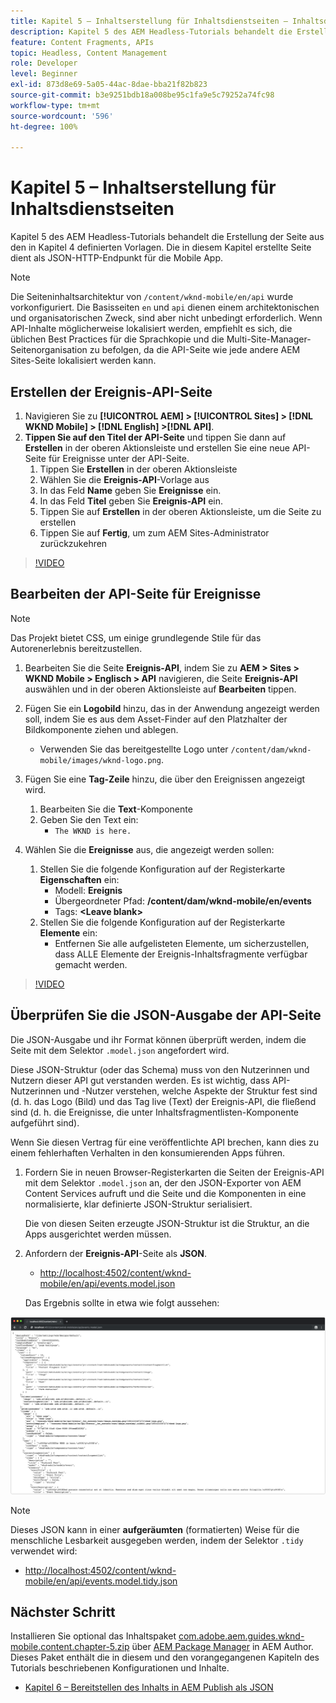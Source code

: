 ```yaml
---
title: Kapitel 5 – Inhaltserstellung für Inhaltsdienstseiten – Inhaltsdienste
description: Kapitel 5 des AEM Headless-Tutorials behandelt die Erstellung der Seiten aus den in Kapitel 4 definierten Vorlagen. Diese Seiten fungieren als JSON-HTTP-Endpunkte.
feature: Content Fragments, APIs
topic: Headless, Content Management
role: Developer
level: Beginner
exl-id: 873d8e69-5a05-44ac-8dae-bba21f82b823
source-git-commit: b3e9251bdb18a008be95c1fa9e5c79252a74fc98
workflow-type: tm+mt
source-wordcount: '596'
ht-degree: 100%

---
```


# Kapitel 5 – Inhaltserstellung für Inhaltsdienstseiten

Kapitel 5 des AEM Headless-Tutorials behandelt die Erstellung der Seite aus den in Kapitel 4 definierten Vorlagen. Die in diesem Kapitel erstellte Seite dient als JSON-HTTP-Endpunkt für die Mobile App.

>[!NOTE]
>
> Die Seiteninhaltsarchitektur von `/content/wknd-mobile/en/api` wurde vorkonfiguriert. Die Basisseiten `en` und `api` dienen einem architektonischen und organisatorischen Zweck, sind aber nicht unbedingt erforderlich. Wenn API-Inhalte möglicherweise lokalisiert werden, empfiehlt es sich, die üblichen Best Practices für die Sprachkopie und die Multi-Site-Manager-Seitenorganisation zu befolgen, da die API-Seite wie jede andere AEM Sites-Seite lokalisiert werden kann.

## Erstellen der Ereignis-API-Seite

1. Navigieren Sie zu **[!UICONTROL AEM] > [!UICONTROL Sites] > [!DNL WKND Mobile] > [!DNL English] >[!DNL API]**.
1. **Tippen Sie auf den Titel der API-Seite** und tippen Sie dann auf **Erstellen** in der oberen Aktionsleiste und erstellen Sie eine neue API-Seite für Ereignisse unter der API-Seite.
   1. Tippen Sie **Erstellen** in der oberen Aktionsleiste
   1. Wählen Sie die **Ereignis-API**-Vorlage aus
   1. In das Feld **Name** geben Sie **Ereignisse** ein.
   1. In das Feld **Titel** geben Sie **Ereignis-API** ein.
   1. Tippen Sie auf **Erstellen** in der oberen Aktionsleiste, um die Seite zu erstellen
   1. Tippen Sie auf **Fertig**, um zum AEM Sites-Administrator zurückzukehren

>[!VIDEO](https://video.tv.adobe.com/v/28340?quality=12&learn=on)

## Bearbeiten der API-Seite für Ereignisse

>[!NOTE]
>
> Das Projekt bietet CSS, um einige grundlegende Stile für das Autorenerlebnis bereitzustellen.

1. Bearbeiten Sie die Seite **Ereignis-API**, indem Sie zu **AEM > Sites > WKND Mobile > Englisch > API** navigieren, die Seite **Ereignis-API** auswählen und in der oberen Aktionsleiste auf **Bearbeiten** tippen.
1. Fügen Sie ein **Logobild** hinzu, das in der Anwendung angezeigt werden soll, indem Sie es aus dem Asset-Finder auf den Platzhalter der Bildkomponente ziehen und ablegen.
   * Verwenden Sie das bereitgestellte Logo unter `/content/dam/wknd-mobile/images/wknd-logo.png`.

1. Fügen Sie eine **Tag-Zeile** hinzu, die über den Ereignissen angezeigt wird.
   1. Bearbeiten Sie die **Text**-Komponente
   1. Geben Sie den Text ein:
      * `The WKND is here.`

1. Wählen Sie die **Ereignisse** aus, die angezeigt werden sollen:
   1. Stellen Sie die folgende Konfiguration auf der Registerkarte **Eigenschaften** ein:
      * Modell: **Ereignis**
      * Übergeordneter Pfad: **/content/dam/wknd-mobile/en/events**
      * Tags: **&lt;Leave blank>**
   1. Stellen Sie die folgende Konfiguration auf der Registerkarte **Elemente** ein:
      * Entfernen Sie alle aufgelisteten Elemente, um sicherzustellen, dass ALLE Elemente der Ereignis-Inhaltsfragmente verfügbar gemacht werden.

>[!VIDEO](https://video.tv.adobe.com/v/28339?quality=12&learn=on)

## Überprüfen Sie die JSON-Ausgabe der API-Seite

Die JSON-Ausgabe und ihr Format können überprüft werden, indem die Seite mit dem Selektor `.model.json` angefordert wird.

Diese JSON-Struktur (oder das Schema) muss von den Nutzerinnen und Nutzern dieser API gut verstanden werden. Es ist wichtig, dass API-Nutzerinnen und -Nutzer verstehen, welche Aspekte der Struktur fest sind (d. h. das Logo (Bild) und das Tag live (Text) der Ereignis-API, die fließend sind (d. h. die Ereignisse, die unter Inhaltsfragmentlisten-Komponente aufgeführt sind).

Wenn Sie diesen Vertrag für eine veröffentlichte API brechen, kann dies zu einem fehlerhaften Verhalten in den konsumierenden Apps führen.

1. Fordern Sie in neuen Browser-Registerkarten die Seiten der Ereignis-API mit dem Selektor `.model.json` an, der den JSON-Exporter von AEM Content Services aufruft und die Seite und die Komponenten in eine normalisierte, klar definierte JSON-Struktur serialisiert.

   Die von diesen Seiten erzeugte JSON-Struktur ist die Struktur, an die Apps ausgerichtet werden müssen.

1. Anfordern der **Ereignis-API**-Seite als **JSON**.

   * [http://localhost:4502/content/wknd-mobile/en/api/events.model.json](http://localhost:4502/content/wknd-mobile/en/api/events.model.tidy.json)

   Das Ergebnis sollte in etwa wie folgt aussehen:

![AEM Content Services JSON-Ausgabe](assets/chapter-5/json-output.png)

>[!NOTE]
>
> Dieses JSON kann in einer **aufgeräumten** (formatierten) Weise für die menschliche Lesbarkeit ausgegeben werden, indem der Selektor `.tidy` verwendet wird:
> * [http://localhost:4502/content/wknd-mobile/en/api/events.model.tidy.json](http://localhost:4502/content/wknd-mobile/en/api/events.model.tidy.json)


## Nächster Schritt

Installieren Sie optional das Inhaltspaket [com.adobe.aem.guides.wknd-mobile.content.chapter-5.zip](https://github.com/adobe/aem-guides-wknd-mobile/releases/latest) über [AEM Package Manager](http://localhost:4502/crx/packmgr/index.jsp) in AEM Author. Dieses Paket enthält die in diesem und den vorangegangenen Kapiteln des Tutorials beschriebenen Konfigurationen und Inhalte.

* [Kapitel 6 – Bereitstellen des Inhalts in AEM Publish als JSON](./chapter-6.md)
